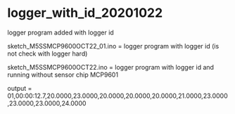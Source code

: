 # logger_with_id_20201022
logger program added with logger id


sketch_M5SSMCP9600OCT22_01.ino = logger program with logger id (is not check with logger hard)


sketch_M5SSMCP9600OCT22.ino = logger program with logger id and running without sensor chip MCP9601

output = 01,00:00:12.7,20.0000,23.0000,20.0000,20.0000,20.0000,21.0000,23.0000,23.0000,23.0000,24.0000
